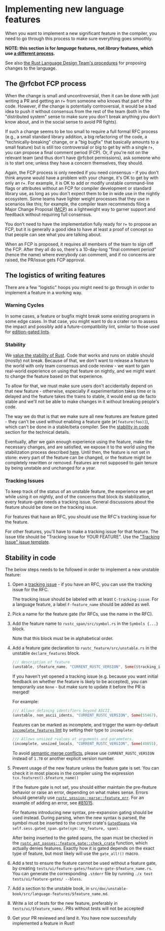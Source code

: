 # Implementing new language features

<!-- toc -->

When you want to implement a new significant feature in the compiler,
you need to go through this process to make sure everything goes
smoothly.

**NOTE: this section is for *language* features, not *library* features,
which use [a different process].**

See also [the Rust Language Design Team's procedures][lang-propose] for
proposing changes to the language.

[a different process]: ./stability.md
[lang-propose]: https://lang-team.rust-lang.org/how_to/propose.html

## The @rfcbot FCP process

When the change is small and uncontroversial, then it can be done
with just writing a PR and getting an r+ from someone who knows that
part of the code. However, if the change is potentially controversial,
it would be a bad idea to push it without consensus from the rest
of the team (both in the "distributed system" sense to make sure
you don't break anything you don't know about, and in the social
sense to avoid PR fights).

If such a change seems to be too small to require a full formal RFC process
(e.g., a small standard library addition, a big refactoring of the code, a
"technically-breaking" change, or a "big bugfix" that basically amounts to a
small feature) but is still too controversial or big to get by with a single r+,
you can propose a final comment period (FCP). Or, if you're not on the relevant
team (and thus don't have @rfcbot permissions), ask someone who is to start one;
unless they have a concern themselves, they should.

Again, the FCP process is only needed if you need consensus – if you
don't think anyone would have a problem with your change, it's OK to
get by with only an r+. For example, it is OK to add or modify
unstable command-line flags or attributes without an FCP for
compiler development or standard library use, as long as you don't
expect them to be in wide use in the nightly ecosystem.
Some teams have lighter weight processes that they use in scenarios
like this; for example, the compiler team recommends
filing a Major Change Proposal ([MCP][mcp]) as a lightweight way to
garner support and feedback without requiring full consensus.

[mcp]: https://forge.rust-lang.org/compiler/mcp.html#public-facing-changes-require-rfcbot-fcp

You don't need to have the implementation fully ready for r+ to propose an FCP,
but it is generally a good idea to have at least a proof
of concept so that people can see what you are talking about.

When an FCP is proposed, it requires all members of the team to sign off the
FCP. After they all do so, there's a 10-day-long "final comment period" (hence
the name) where everybody can comment, and if no concerns are raised, the
PR/issue gets FCP approval.

## The logistics of writing features

There are a few "logistic" hoops you might need to go through in
order to implement a feature in a working way.

### Warning Cycles

In some cases, a feature or bugfix might break some existing programs
in some edge cases. In that case, you might want to do a crater run
to assess the impact and possibly add a future-compatibility lint,
similar to those used for
[edition-gated lints](diagnostics.md#edition-gated-lints).

### Stability

We [value the stability of Rust]. Code that works and runs on stable
should (mostly) not break. Because of that, we don't want to release
a feature to the world with only team consensus and code review -
we want to gain real-world experience on using that feature on nightly,
and we might want to change the feature based on that experience.

To allow for that, we must make sure users don't accidentally depend
on that new feature - otherwise, especially if experimentation takes
time or is delayed and the feature takes the trains to stable,
it would end up de facto stable and we'll not be able to make changes
in it without breaking people's code.

The way we do that is that we make sure all new features are feature
gated - they can't be used without enabling a feature gate
(`#[feature(foo)]`), which can't be done in a stable/beta compiler.
See the [stability in code] section for the technical details.

Eventually, after we gain enough experience using the feature,
make the necessary changes, and are satisfied, we expose it to
the world using the stabilization process described [here].
Until then, the feature is not set in stone: every part of the
feature can be changed, or the feature might be completely
rewritten or removed. Features are not supposed to gain tenure
by being unstable and unchanged for a year.

###  Tracking Issues

To keep track of the status of an unstable feature, the
experience we get while using it on nightly, and of the
concerns that block its stabilization, every feature-gate
needs a tracking issue. General discussions about the feature should be done on the tracking issue.

For features that have an RFC, you should use the RFC's
tracking issue for the feature.

For other features, you'll have to make a tracking issue
for that feature. The issue title should be "Tracking issue
for YOUR FEATURE". Use the ["Tracking Issue" issue template][template].

[template]: https://github.com/rust-lang/rust/issues/new?template=tracking_issue.md

##  Stability in code

The below steps needs to be followed in order to implement
a new unstable feature:

1. Open a [tracking issue] -
   if you have an RFC, you can use the tracking issue for the RFC.

   The tracking issue should be labeled with at least `C-tracking-issue`.
   For a language feature, a label `F-feature_name` should be added as well.

1. Pick a name for the feature gate (for RFCs, use the name
   in the RFC).

1. Add the feature name to `rustc_span/src/symbol.rs` in the `Symbols {...}` block.

   Note that this block must be in alphabetical order.

1. Add a feature gate declaration to `rustc_feature/src/unstable.rs` in the unstable
   `declare_features` block.

   ```rust ignore
   /// description of feature
   (unstable, $feature_name, "CURRENT_RUSTC_VERSION", Some($tracking_issue_number))
   ```

   If you haven't yet
   opened a tracking issue (e.g. because you want initial feedback on whether the feature is likely
   to be accepted), you can temporarily use `None` - but make sure to update it before the PR is
   merged!

   For example:

   ```rust ignore
   /// Allows defining identifiers beyond ASCII.
   (unstable, non_ascii_idents, "CURRENT_RUSTC_VERSION", Some(55467), None),
   ```

   Features can be marked as incomplete, and trigger the warn-by-default [`incomplete_features`
   lint]
   by setting their type to `incomplete`:

   [`incomplete_features` lint]: https://doc.rust-lang.org/rustc/lints/listing/warn-by-default.html#incomplete-features

   ```rust ignore
   /// Allows unsized rvalues at arguments and parameters.
   (incomplete, unsized_locals, "CURRENT_RUSTC_VERSION", Some(48055), None),
   ```

   To avoid [semantic merge conflicts], please use `CURRENT_RUSTC_VERSION` instead of `1.70` or
   another explicit version number.

   [semantic merge conflicts]: https://bors.tech/essay/2017/02/02/pitch/

1. Prevent usage of the new feature unless the feature gate is set.
   You can check it in most places in the compiler using the
   expression `tcx.features().$feature_name()`

    If the feature gate is not set, you should either maintain
    the pre-feature behavior or raise an error, depending on
    what makes sense. Errors should generally use [`rustc_session::parse::feature_err`].
    For an example of adding an error, see [#81015].

   For features introducing new syntax, pre-expansion gating should be used instead.
   During parsing, when the new syntax is parsed, the symbol must be inserted to the
   current crate's [`GatedSpans`] via `self.sess.gated_span.gate(sym::my_feature, span)`. 
   
   After being inserted to the gated spans, the span must be checked in the 
   [`rustc_ast_passes::feature_gate::check_crate`] function, which actually denies
   features. Exactly how it is gated depends on the exact type of feature, but most 
   likely will use the `gate_all!()` macro. 

1. Add a test to ensure the feature cannot be used without
   a feature gate, by creating `tests/ui/feature-gates/feature-gate-$feature_name.rs`.
   You can generate the corresponding `.stderr` file by running `./x test 
tests/ui/feature-gates/ --bless`.

1. Add a section to the unstable book, in
   `src/doc/unstable-book/src/language-features/$feature_name.md`.

1. Write a lot of tests for the new feature, preferably in `tests/ui/$feature_name/`.
   PRs without tests will not be accepted!

1. Get your PR reviewed and land it. You have now successfully
   implemented a feature in Rust!

[`GatedSpans`]: https://doc.rust-lang.org/nightly/nightly-rustc/rustc_session/parse/struct.GatedSpans.html
[#81015]: https://github.com/rust-lang/rust/pull/81015
[`rustc_session::parse::feature_err`]: https://doc.rust-lang.org/nightly/nightly-rustc/rustc_session/parse/fn.feature_err.html
[`rustc_ast_passes::feature_gate::check_crate`]: https://doc.rust-lang.org/nightly/nightly-rustc/rustc_ast_passes/feature_gate/fn.check_crate.html
[value the stability of Rust]: https://github.com/rust-lang/rfcs/blob/master/text/1122-language-semver.md
[stability in code]: #stability-in-code
[here]: ./stabilization_guide.md
[tracking issue]: #tracking-issues
[add-feature-gate]: ./feature-gates.md#adding-a-feature-gate
